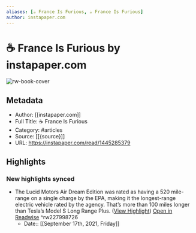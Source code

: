 ```yaml
---
aliases: [☕️ France Is Furious, ☕️ France Is Furious]
author: instapaper.com
---
```

# ☕️ France Is Furious by instapaper.com

![rw-book-cover](https://readwise-assets.s3.amazonaws.com/static/images/article4.6bc1851654a0.png)

## Metadata
- Author: [[instapaper.com]]
- Full Title: ☕️ France Is Furious
- Category: #articles
- Source: [[{source}]]
- URL: https://instapaper.com/read/1445285379

## Highlights
### New highlights synced
- The Lucid Motors Air Dream Edition was rated as having a 520 mile-range on a single charge by the EPA, making it the longest-range electric vehicle rated by the agency. That’s more than 100 miles longer than Tesla’s Model S Long Range Plus. ([View Highlight](https://instapaper.com/read/1445285379/17482471)) [Open in Readwise](https://readwise.io/open/227998726) ^rw227998726
    - Date:: [[September 17th, 2021, Friday]]
